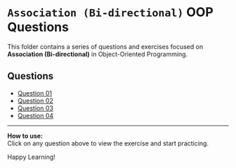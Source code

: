 # `Association (Bi-directional)` OOP Questions

This folder contains a series of questions and exercises focused on **Association (Bi-directional)** in Object-Oriented Programming. 

## Questions

- [Question 01](1.md)
- [Question 02](2.md)
- [Question 03](3.md)
- [Question 04](4.md)
<!-- Add more questions as needed -->

---

**How to use:**  
Click on any question above to view the exercise and start practicing.

Happy Learning!